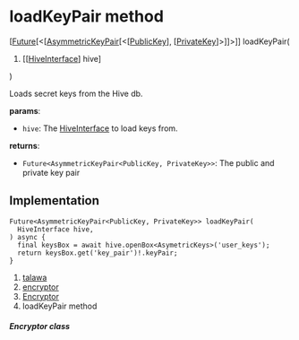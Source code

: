 
<div>

# loadKeyPair method

</div>


[[Future](https://api.flutter.dev/flutter/dart-core/Future-class.html)[\<[[AsymmetricKeyPair](https://pub.dev/documentation/pointycastle/3.9.1/pointycastle/AsymmetricKeyPair-class.html)[\<[[PublicKey](https://pub.dev/documentation/pointycastle/3.9.1/pointycastle/PublicKey-class.html)],
[[PrivateKey](https://pub.dev/documentation/pointycastle/3.9.1/pointycastle/PrivateKey-class.html)]\>]]\>]]
loadKeyPair(

1.  [[[HiveInterface](https://pub.dev/documentation/hive/2.2.3/hive/HiveInterface-class.md)]
    hive]

)



Loads secret keys from the Hive db.

**params**:

-   `hive`: The
    [HiveInterface](https://pub.dev/documentation/hive/2.2.3/hive/HiveInterface-class.html)
    to load keys from.

**returns**:

-   `Future<AsymmetricKeyPair<PublicKey, PrivateKey>>`: The public and
    private key pair



## Implementation

``` language-dart
Future<AsymmetricKeyPair<PublicKey, PrivateKey>> loadKeyPair(
  HiveInterface hive,
) async {
  final keysBox = await hive.openBox<AsymetricKeys>('user_keys');
  return keysBox.get('key_pair')!.keyPair;
}
```







1.  [talawa](../../index.md)
2.  [encryptor](../../utils_encryptor/)
3.  [Encryptor](../../utils_encryptor/Encryptor-class.md)
4.  loadKeyPair method

##### Encryptor class







